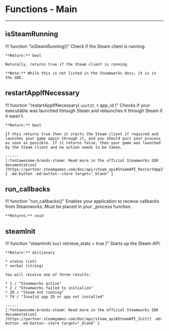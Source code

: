 # Functions - Main

------

## isSteamRunning

!!! function "isSteamRunning()"
    Check if the Steam client is running. 

    **Return:** bool

    Naturally, returns true if the Steam client is running.

    **Note:** While this is not listed in the Steamworks docs, it is in the SDK. 

## restartAppIfNecessary

!!! function "restartAppIfNecessary( ```uint32_t``` app_id )"
    Checks if your executable was launched through Steam and relaunches it through Steam if it wasn't.

    **Return:** bool

    If this returns true then it starts the Steam client if required and launches your game again through it, and you should quit your process as soon as possible. If it returns false, then your game was launched by the Steam client and no action needs to be taken.

    ------
    [:fontawesome-brands-steam: Read more in the official Steamworks SDK documentation](https://partner.steamgames.com/doc/api/steam_api#SteamAPI_RestartAppIfNecessary){ .md-button .md-button--store target="_blank" }

## run_callbacks

!!! function "run_callbacks()"
    Enables your application to receive callbacks from Steamworks.  Must be placed in your \_process function.

    **Returns:** void

## steamInit

!!! function "steamInit( ```bool``` retrieve_stats = true )"
    Starts up the Steam API.

    **Return:** dictionary

    * status (int)
    * verbal (string) 
    
    You will receive one of three results:
    
    * 1 / "Steamworks active"
    * 2 / "Steamworks failed to initialize"
    * 20 / "Steam not running"
    * 79 / "Invalid app ID or app not installed"

    ------
    [:fontawesome-brands-steam: Read more in the official Steamworks SDK documentation](https://partner.steamgames.com/doc/api/steam_api#SteamAPI_Init){ .md-button .md-button--store target="_blank" }
